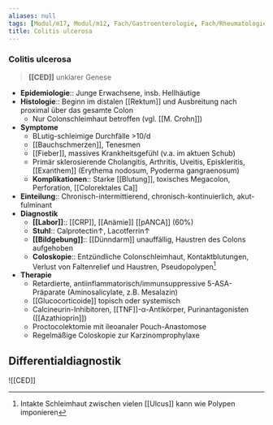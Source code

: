 ```yaml
---
aliases: null
tags: [Modul/m17, Modul/m12, Fach/Gastroenterologie, Fach/Rheumatologie, Art/Pathologie]
title: Colitis ulcerosa
---
```

### Colitis ulcerosa
> **[[CED]]** unklarer Genese
- **Epidemiologie**:: Junge Erwachsene, insb. Hellhäutige
- **Histologie**:: Beginn im distalen [[Rektum]] und Ausbreitung nach proximal über das gesamte Colon
	- Nur Colonschleimhaut betroffen (vgl. [[M. Crohn]])
- **Symptome**
	- BLutig-schleimige Durchfälle >10/d
	- [[Bauchschmerzen]], Tenesmen
	- [[Fieber]], massives Krankheitsgefühl (v.a. im aktuen Schub)
	- Primär sklerosierende Cholangitis, Arthritis, Uveitis, Episkleritis, [[Exanthem]] (Erythema nodosum, Pyoderma gangraenosum)
	- **Komplikationen**:: Starke [[Blutung]], toxisches Megacolon, Perforation, [[Colorektales Ca]]
- **Einteilung**:: Chronisch-intermittierend, chronisch-kontinuierlich, akut-fulminant
- **Diagnostik**
	- **[[Labor]]**:: [[CRP]], [[Anämie]] [[pANCA]] (60%)
	- **Stuhl**:: Calprotectin↑, Lacotferrin↑ 
	- **[[Bildgebung]]**:: [[Dünndarm]] unauffällig, Haustren des Colons aufgehoben
	- **Coloskopie**:: Entzündliche Colonschleimhaut, Kontaktblutungen, Verlust von Faltenrelief und Haustren, Pseudopolypen[^1]
- **Therapie**
	- Retardierte, antiinflammatorisch/immunsuppressive 5-ASA-Präparate (Aminosalicylate, z.B. Mesalazin)
	- [[Glucocorticoide]] topisch oder systemisch
	- Calcineurin-Inhibitoren, [[TNF]]-α-Antikörper, Purinantagonisten ([[Azathioprin]])
	- Proctocolektomie mit ileoanaler Pouch-Anastomose
	- Regelmäßige Coloskopie zur Karzinomprophylaxe

## Differentialdiagnostik
![[CED]]

[^1]: Intakte Schleimhaut zwischen vielen [[Ulcus]] kann wie Polypen imponieren